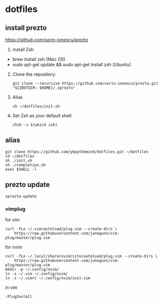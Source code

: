 
# dotfiles


## install prezto
https://github.com/sorin-ionescu/prezto



1. install Zsh

  - brew install zsh (Mac OS)
  - sudo apt-get update && sudo apt-get install zsh (Ubuntu)

2. Clone the repository:

      `git clone --recursive https://github.com/sorin-ionescu/prezto.git "${ZDOTDIR:-$HOME}/.zprezto"`

3. Alias

      `sh ~/dotfiles/init.sh`

4. Set Zsh as your default shell:

      `chsh -s $(which zsh)`


## alias
```console
git clone https://github.com/ykpythemind/dotfiles.git ~/dotfiles
cd ~/dotfiles
sh ./init.sh
sh ./completion.sh
exec $SHELL -l
```

## prezto update
```console
zprezto-update
```

### vimplug

for vim
```
curl -fLo ~/.vim/autoload/plug.vim --create-dirs \
    https://raw.githubusercontent.com/junegunn/vim-plug/master/plug.vim
```

for nvim
```
curl -fLo ~/.local/share/nvim/site/autoload/plug.vim --create-dirs \
    https://raw.githubusercontent.com/junegunn/vim-plug/master/plug.vim
mkdir -p ~/.config/nvim/
ln -s ~/.vim ~/.config/nvim/
ln -s ~/.vimrc ~/.config/nvim/init.vim
```


in vim
```
:PlugInstall
```
